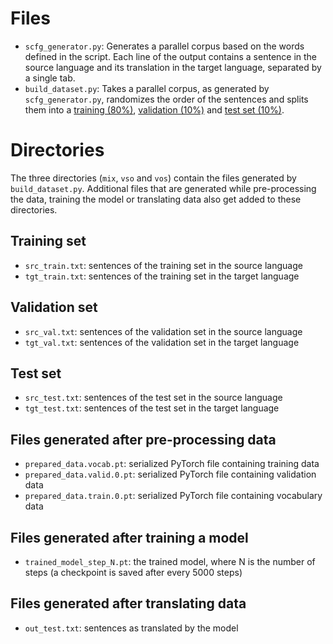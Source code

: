 # Files
* `scfg_generator.py`: Generates a parallel corpus based on the words defined in the script. Each line of the output contains a sentence in the source language and its translation in the target language, separated by a single tab.
* `build_dataset.py`: Takes a parallel corpus, as generated by `scfg_generator.py`, randomizes the order of the sentences and splits them into a [training (80%)](#training-set), [validation (10%)](#validation-set) and [test set (10%)](#test-set).

# Directories
The three directories (`mix`, `vso` and `vos`) contain the files generated by `build_dataset.py`. Additional files that are generated while pre-processing the data, training the model or translating data also get added to these directories.

## Training set
* `src_train.txt`: sentences of the training set in the source language
* `tgt_train.txt`: sentences of the training set in the target language

## Validation set
* `src_val.txt`: sentences of the validation set in the source language
* `tgt_val.txt`: sentences of the validation set in the target language

## Test set
* `src_test.txt`: sentences of the test set in the source language
* `tgt_test.txt`: sentences of the test set in the target language

## Files generated after pre-processing data
* `prepared_data.vocab.pt`: serialized PyTorch file containing training data
* `prepared_data.valid.0.pt`: serialized PyTorch file containing validation data
* `prepared_data.train.0.pt`: serialized PyTorch file containing vocabulary data

## Files generated after training a model
* `trained_model_step_N.pt`: the trained model, where N is the number of steps (a checkpoint is saved after every 5000 steps)

## Files generated after translating data
* `out_test.txt`: sentences as translated by the model